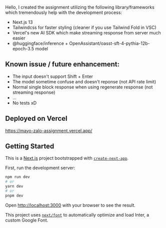 Hello, I created the assignment utilizing the following library/frameworks which tremendously help with the development process:

- Next.js 13
- Tailwindcss for faster styling (cleaner if you use Tailwind Fold in VSC)
- Vercel's new AI SDK which make streaming response from server much easier
- @huggingface/inference + OpenAssistant/oasst-sft-4-pythia-12b-epoch-3.5 model

## Known issue / future enhancement:

- The input doesn't support Shift + Enter
- The model sometime confuse and doesn't reponse (not API rate limit)
- Normal single block response when using regenerate response (not streaming response)
- ...
- No tests xD

## Deployed on Vercel

https://mayo-zalo-assignment.vercel.app/

## Getting Started

This is a [Next.js](https://nextjs.org/) project bootstrapped with [`create-next-app`](https://github.com/vercel/next.js/tree/canary/packages/create-next-app).

First, run the development server:

```bash
npm run dev
# or
yarn dev
# or
pnpm dev
```

Open [http://localhost:3000](http://localhost:3000) with your browser to see the result.

This project uses [`next/font`](https://nextjs.org/docs/basic-features/font-optimization) to automatically optimize and load Inter, a custom Google Font.
